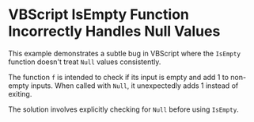 # VBScript IsEmpty Function Incorrectly Handles Null Values

This example demonstrates a subtle bug in VBScript where the `IsEmpty` function doesn't treat `Null` values consistently.

The function `f` is intended to check if its input is empty and add 1 to non-empty inputs. When called with `Null`, it unexpectedly adds 1 instead of exiting. 

The solution involves explicitly checking for `Null` before using `IsEmpty`.